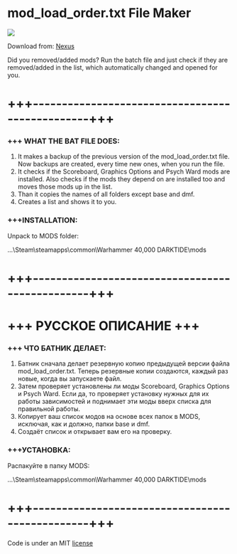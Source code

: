 # mod_load_order.txt File Maker

![](https://staticdelivery.nexusmods.com/mods/4943/images/headers/139_1681938046.jpg)

Download from: [Nexus](https://www.nexusmods.com/warhammer40kdarktide/mods/124)

Did you removed/added mods? Run the batch file and just check if they are removed/added in the list, which automatically changed and opened for you.
# +++------------------------------------------------+++

### +++ WHAT THE BAT FILE DOES:
1. It makes a backup of the previous version of the mod_load_order.txt file.
   Now backups are created, every time new ones, when you run the file.
2. It checks if the Scoreboard, Graphics Options and Psych Ward mods are installed.
   Also checks if the mods they depend on are installed too and moves those mods up in the list.
3. Than it copies the names of all folders except base and dmf.
4. Creates a list and shows it to you.

### +++INSTALLATION:

Unpack to MODS folder:

...\Steam\steamapps\common\Warhammer 40,000 DARKTIDE\mods

# +++------------------------------------------------+++

# +++ РУССКОЕ ОПИСАНИЕ +++

### +++ ЧТО БАТНИК ДЕЛАЕТ:
1. Батник сначала делает резервную копию предыдущей версии файла mod_load_order.txt.
   Теперь резервные копии создаются, каждый раз новые, когда вы запускаете файл.
2. Затем проверяет установлены ли моды Scoreboard, Graphics Options и Psych Ward.
   Если да, то проверяет установку нужных для их работы зависимостей
   и поднимает эти моды вверх списка для правильной работы.
3. Копирует ваш список модов на основе всех папок в MODS, исключая, как и должно, папки base и dmf.
4. Создаёт список и открывает вам его на проверку.

### +++УСТАНОВКА:

Распакуйте в папку MODS:

...\Steam\steamapps\common\Warhammer 40,000 DARKTIDE\mods

# +++------------------------------------------------+++

Code is under an MIT [license](LICENSE)
